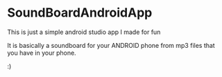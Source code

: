 # SoundBoardAndroidApp

This is just a simple android studio app I made for fun

It is basically a soundboard for your ANDROID phone from mp3 files that you have in your phone.

:)

